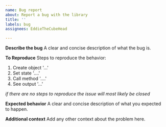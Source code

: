 ```yaml
---
name: Bug report
about: Report a bug with the library
title: ''
labels: bug
assignees: EddieTheCubeHead

---
```


**Describe the bug**
A clear and concise description of what the bug is.

**To Reproduce**
Steps to reproduce the behavior:
1. Create object '...'
2. Set state '....'
3. Call method '....'
4. See output '...'

*if there are no steps to reproduce the issue will most likely be closed*

**Expected behavior**
A clear and concise description of what you expected to happen.

**Additional context**
Add any other context about the problem here.
